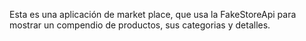 Esta es una aplicación de market place, que usa la FakeStoreApi para mostrar un compendio de productos, sus categorias y detalles.
